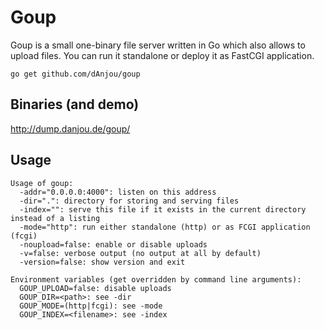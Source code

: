 Goup
====

Goup is a small one-binary file server written in Go which also allows to upload
files. You can run it standalone or deploy it as FastCGI application.

`go get github.com/dAnjou/goup`

## Binaries (and demo)

http://dump.danjou.de/goup/

## Usage

	Usage of goup:
	  -addr="0.0.0.0:4000": listen on this address
	  -dir=".": directory for storing and serving files
	  -index="": serve this file if it exists in the current directory instead of a listing
	  -mode="http": run either standalone (http) or as FCGI application (fcgi)
	  -noupload=false: enable or disable uploads
	  -v=false: verbose output (no output at all by default)
	  -version=false: show version and exit

	Environment variables (get overridden by command line arguments):
	  GOUP_UPLOAD=false: disable uploads
	  GOUP_DIR=<path>: see -dir
	  GOUP_MODE=(http|fcgi): see -mode
	  GOUP_INDEX=<filename>: see -index
